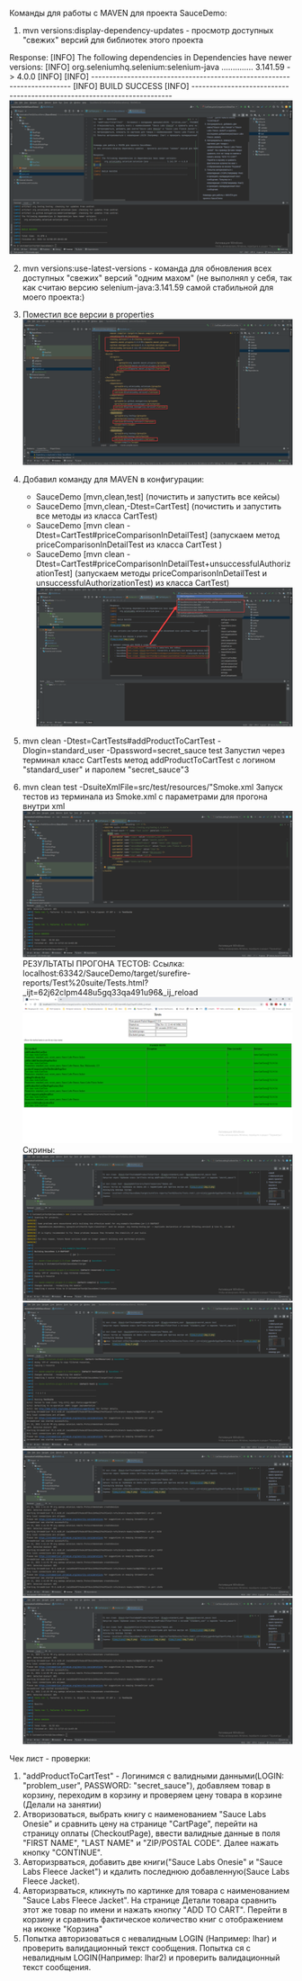  Команды для работы с MAVEN для проекта SauceDemo:
1) mvn versions:display-dependency-updates - просмотр доступных "свежих" версий для библиотек этого проекта

Response:
[INFO] The following dependencies in Dependencies have newer versions:
[INFO]   org.seleniumhq.selenium:selenium-java .............. 3.141.59 -> 4.0.0
[INFO]
[INFO] ------------------------------------------------------------------------
[INFO] BUILD SUCCESS
[INFO] ------------------------------------------------------------------------
![img_0.png](img_0.png)

2) mvn versions:use-latest-versions - команда для обновления всех доступных "свежих" версий "одним махом" (не выполнял у себя, так как считаю версию selenium-java:3.141.59 самой стабильной для моего проекта:)

3) Поместил все версии в properties
![img_1_1.png](img_1_1.png)
   
4) Добавил команду для MAVEN в конфигурации:
    - SauceDemo [mvn,clean,test] (почистить и запустить все кейсы)
    - SauceDemo [mvn,clean,-Dtest=CartTest] (почистить и запустить все методы из класса CartTest)
    - SauceDemo [mvn clean -Dtest=CartTest#priceComparisonInDetailTest] (запускаем метод priceComparisonInDetailTest из класса CartTest )
    - SauceDemo [mvn clean -Dtest=CartTest#priceComparisonInDetailTest+unsuccessfulAuthorizationTest] (запускаем методы priceComparisonInDetailTest и unsuccessfulAuthorizationTest) из класса CartTest)
![img_2_1.png](img_2_1.png)

5) mvn clean -Dtest=CartTests#addProductToCartTest -Dlogin=standard_user -Dpassword=secret_sauce test
Запустил через терминал класс CartTests метод addProductToCartTest с логином "standard_user" и паролем "secret_sauce"3

6) mvn clean test -DsuiteXmlFile=src/test/resources/"Smoke.xml
Запуск тестов из терминала из Smoke.xml с параметрами для прогона внутри xml ![img_3_1.png](img_3_1.png)
РЕЗУЛЬТАТЫ ПРОГОНА ТЕСТОВ:
Ссылка: localhost:63342/SauceDemo/target/surefire-reports/Test%20suite/Tests.html?_ijt=62j62clpm448u5gq33qa491u96&_ij_reload ![img_4_1.png](img_4_1.png)
Скрины: ![img_5_1.png](img_5_1.png)  ![img_6_1.png](img_6_1.png)  ![img_7_1.png](img_7_1.png) ![img_8_1.png](img_8_1.png)


Чек лист - проверки:
1) "addProductToCartTest" - Логинимся с валидными данными(LOGIN: "problem_user", PASSWORD: "secret_sauce"), добавляем товар в корзину, переходим в корзину и проверяем цену товара в корзине (Делали на занятии)
2) Атворизоваться, выбрать книгу с наименованием "Sauce Labs Onesie" и сравнить цену на странице "CartPage", перейти на страницу оплаты (CheckoutPage), ввести валидные данные в поля "FIRST NAME", "LAST NAME" и "ZIP/POSTAL CODE". Далее нажать кнопку "CONTINUE".
3) Авторизрваться, добавить две книги("Sauce Labs Onesie" и "Sauce Labs Fleece Jacket") и кдалить последнюю добавленную(Sauce Labs Fleece Jacket).
4) Авторизрваться, кликнуть по картинке для товара с наименованием "Sauce Labs Fleece Jacket". На странице Детали товара сравнить этот же товар по имени и нажать кнопку "ADD TO CART". Перейти в корзину и сравнить фактическое количество книг с отображением на иконке "Корзина"
5) Попытка авторизоваться с невалидным LOGIN (Например: Ihar) и проверить валидационный текст сообщения. Попытка ся с невалидным LOGIN(Например: Ihar2) и проверить валидационный текст сообщения.

